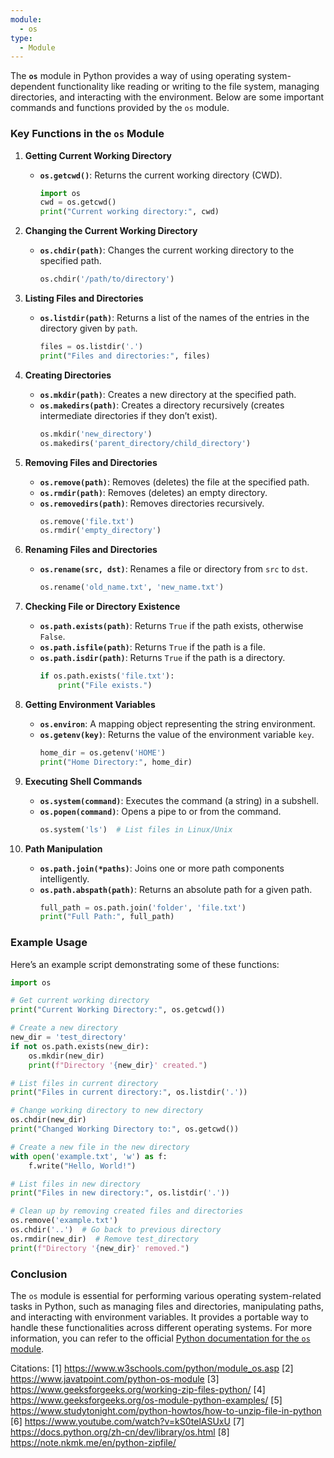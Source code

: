 ```yaml
---
module:
  - os
type:
  - Module
---
```

The **`os`** module in Python provides a way of using operating system-dependent functionality like reading or writing to the file system, managing directories, and interacting with the environment. Below are some important commands and functions provided by the `os` module.

### Key Functions in the `os` Module

1. **Getting Current Working Directory**
   - **`os.getcwd()`**: Returns the current working directory (CWD).
     ```python
     import os
     cwd = os.getcwd()
     print("Current working directory:", cwd)
     ```

2. **Changing the Current Working Directory**
   - **`os.chdir(path)`**: Changes the current working directory to the specified path.
     ```python
     os.chdir('/path/to/directory')
     ```

3. **Listing Files and Directories**
   - **`os.listdir(path)`**: Returns a list of the names of the entries in the directory given by `path`.
     ```python
     files = os.listdir('.')
     print("Files and directories:", files)
     ```

4. **Creating Directories**
   - **`os.mkdir(path)`**: Creates a new directory at the specified path.
   - **`os.makedirs(path)`**: Creates a directory recursively (creates intermediate directories if they don’t exist).
     ```python
     os.mkdir('new_directory')
     os.makedirs('parent_directory/child_directory')
     ```

5. **Removing Files and Directories**
   - **`os.remove(path)`**: Removes (deletes) the file at the specified path.
   - **`os.rmdir(path)`**: Removes (deletes) an empty directory.
   - **`os.removedirs(path)`**: Removes directories recursively.
     ```python
     os.remove('file.txt')
     os.rmdir('empty_directory')
     ```

6. **Renaming Files and Directories**
   - **`os.rename(src, dst)`**: Renames a file or directory from `src` to `dst`.
     ```python
     os.rename('old_name.txt', 'new_name.txt')
     ```

7. **Checking File or Directory Existence**
   - **`os.path.exists(path)`**: Returns `True` if the path exists, otherwise `False`.
   - **`os.path.isfile(path)`**: Returns `True` if the path is a file.
   - **`os.path.isdir(path)`**: Returns `True` if the path is a directory.
     ```python
     if os.path.exists('file.txt'):
         print("File exists.")
     ```

8. **Getting Environment Variables**
   - **`os.environ`**: A mapping object representing the string environment.
   - **`os.getenv(key)`**: Returns the value of the environment variable `key`.
     ```python
     home_dir = os.getenv('HOME')
     print("Home Directory:", home_dir)
     ```

9. **Executing Shell Commands**
   - **`os.system(command)`**: Executes the command (a string) in a subshell.
   - **`os.popen(command)`**: Opens a pipe to or from the command.
     ```python
     os.system('ls')  # List files in Linux/Unix
     ```

10. **Path Manipulation**
    - **`os.path.join(*paths)`**: Joins one or more path components intelligently.
    - **`os.path.abspath(path)`**: Returns an absolute path for a given path.
      ```python
      full_path = os.path.join('folder', 'file.txt')
      print("Full Path:", full_path)
      ```

### Example Usage

Here’s an example script demonstrating some of these functions:

```python
import os

# Get current working directory
print("Current Working Directory:", os.getcwd())

# Create a new directory
new_dir = 'test_directory'
if not os.path.exists(new_dir):
    os.mkdir(new_dir)
    print(f"Directory '{new_dir}' created.")

# List files in current directory
print("Files in current directory:", os.listdir('.'))

# Change working directory to new directory
os.chdir(new_dir)
print("Changed Working Directory to:", os.getcwd())

# Create a new file in the new directory
with open('example.txt', 'w') as f:
    f.write("Hello, World!")

# List files in new directory
print("Files in new directory:", os.listdir('.'))

# Clean up by removing created files and directories
os.remove('example.txt')
os.chdir('..')  # Go back to previous directory
os.rmdir(new_dir)  # Remove test_directory
print(f"Directory '{new_dir}' removed.")
```

### Conclusion

The `os` module is essential for performing various operating system-related tasks in Python, such as managing files and directories, manipulating paths, and interacting with environment variables. It provides a portable way to handle these functionalities across different operating systems. For more information, you can refer to the official [Python documentation for the `os` module](https://docs.python.org/3/library/os.html).

Citations:
[1] https://www.w3schools.com/python/module_os.asp
[2] https://www.javatpoint.com/python-os-module
[3] https://www.geeksforgeeks.org/working-zip-files-python/
[4] https://www.geeksforgeeks.org/os-module-python-examples/
[5] https://www.studytonight.com/python-howtos/how-to-unzip-file-in-python
[6] https://www.youtube.com/watch?v=kS0telASUxU
[7] https://docs.python.org/zh-cn/dev/library/os.html
[8] https://note.nkmk.me/en/python-zipfile/